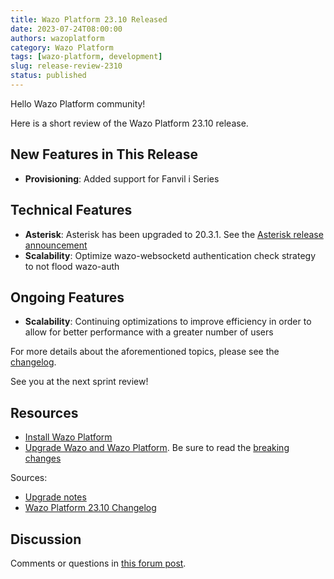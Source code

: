 ```yaml
---
title: Wazo Platform 23.10 Released
date: 2023-07-24T08:00:00
authors: wazoplatform
category: Wazo Platform
tags: [wazo-platform, development]
slug: release-review-2310
status: published
---
```


Hello Wazo Platform community!

Here is a short review of the Wazo Platform 23.10 release.

## New Features in This Release

- **Provisioning**: Added support for Fanvil i Series

## Technical Features

- **Asterisk**: Asterisk has been upgraded to 20.3.1. See the [Asterisk release announcement](https://www.asterisk.org/asterisk-news/asterisk-security-release-20-3-1-now-available/)
- **Scalability**: Optimize wazo-websocketd authentication check strategy to not flood wazo-auth

## Ongoing Features

- **Scalability**: Continuing optimizations to improve efficiency in order to allow for better performance with a greater number of users

For more details about the aforementioned topics, please see the [changelog](https://wazo-dev.atlassian.net/issues/?jql=project%3DWAZO%20AND%20fixVersion%3D23.10).

See you at the next sprint review!

<!-- truncate -->

## Resources

- [Install Wazo Platform](/use-cases)
- [Upgrade Wazo and Wazo Platform](/uc-doc/upgrade/). Be sure to read the
  [breaking changes](/uc-doc/upgrade/upgrade_notes#23-10)

Sources:

- [Upgrade notes](/uc-doc/upgrade/upgrade_notes#23-10)
- [Wazo Platform 23.10 Changelog](https://wazo-dev.atlassian.net/issues/?jql=project%3DWAZO%20AND%20fixVersion%3D23.10)

## Discussion

Comments or questions in
[this forum post](https://wazo-platform.discourse.group/t/blog-wazo-platform-23-10-released).
